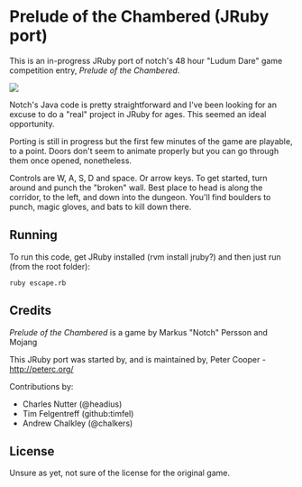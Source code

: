 # Prelude of the Chambered (JRuby port)

This is an in-progress JRuby port of notch's 48 hour "Ludum Dare" game competition entry, _Prelude of the Chambered_.

![](http://no.gd/m/potc-20110823-230659.jpg)

Notch's Java code is pretty straightforward and I've been looking for an excuse to do a "real" project in JRuby for ages. This seemed an ideal opportunity.

Porting is still in progress but the first few minutes of the game are playable, to a point. Doors don't seem to animate properly but you can go through them once opened, nonetheless.

Controls are W, A, S, D and space. Or arrow keys. To get started, turn around and punch the "broken" wall. Best place to head is along the corridor, to the left, and down into the dungeon. You'll find boulders to punch, magic gloves, and bats to kill down there.

## Running

To run this code, get JRuby installed (rvm install jruby?) and then just run (from the root folder):

    ruby escape.rb
    
## Credits

_Prelude of the Chambered_ is a game by Markus "Notch" Persson and Mojang

This JRuby port was started by, and is maintained by, Peter Cooper - http://peterc.org/

Contributions by:

* Charles Nutter (@headius)
* Tim Felgentreff (github:timfel)
* Andrew Chalkley (@chalkers)

## License

Unsure as yet, not sure of the license for the original game.